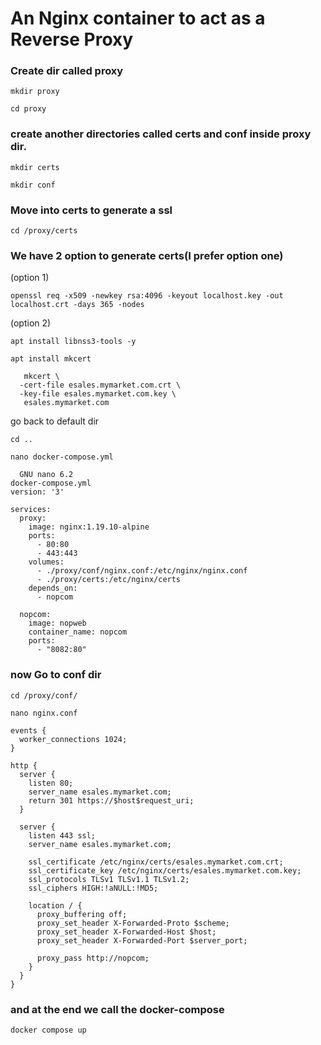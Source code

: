 # An Nginx container to act as a Reverse Proxy
### Create dir called proxy
```
mkdir proxy
```
```
cd proxy
```
### create another directories called certs and conf inside proxy dir.
```
mkdir certs
```
```
mkdir conf
```
### Move into certs to generate a ssl
```
cd /proxy/certs
```
### We have 2 option to generate certs(I prefer option one)
(option 1)
```
openssl req -x509 -newkey rsa:4096 -keyout localhost.key -out localhost.crt -days 365 -nodes
```
(option 2)
```
apt install libnss3-tools -y
```
```
apt install mkcert
```
```
   mkcert \
  -cert-file esales.mymarket.com.crt \
  -key-file esales.mymarket.com.key \
   esales.mymarket.com
```
go back to default dir
```
cd ..
```
```
nano docker-compose.yml 
```
```
  GNU nano 6.2                                                                                                  docker-compose.yml
version: '3'

services:
  proxy:
    image: nginx:1.19.10-alpine
    ports:
      - 80:80
      - 443:443
    volumes:
      - ./proxy/conf/nginx.conf:/etc/nginx/nginx.conf
      - ./proxy/certs:/etc/nginx/certs
    depends_on:
      - nopcom

  nopcom:
    image: nopweb
    container_name: nopcom
    ports:
      - "8082:80"
```
### now Go to conf dir
```
cd /proxy/conf/
```
```
nano nginx.conf

events {
  worker_connections 1024;
}

http {
  server {
    listen 80;
    server_name esales.mymarket.com;
    return 301 https://$host$request_uri;
  }

  server {
    listen 443 ssl;
    server_name esales.mymarket.com;

    ssl_certificate /etc/nginx/certs/esales.mymarket.com.crt;
    ssl_certificate_key /etc/nginx/certs/esales.mymarket.com.key;
    ssl_protocols TLSv1 TLSv1.1 TLSv1.2;
    ssl_ciphers HIGH:!aNULL:!MD5;

    location / {
      proxy_buffering off;
      proxy_set_header X-Forwarded-Proto $scheme;
      proxy_set_header X-Forwarded-Host $host;
      proxy_set_header X-Forwarded-Port $server_port;

      proxy_pass http://nopcom;
    }
  }
}
```
### and at the end we call the docker-compose
```
docker compose up
```
